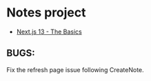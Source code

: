 # Notes project

- [Next.js 13 - The Basics](https://www.youtube.com/watch?v=__mSgDEOyv8)

## BUGS:

Fix the refresh page issue following CreateNote.
